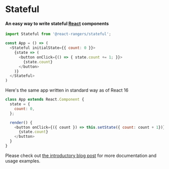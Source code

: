 # Stateful
#### An easy way to write stateful [React](https://reactjs.org/) components

```javascript
import Stateful from '@react-rangers/stateful';

const App = () => (
  <Stateful initialState={{ count: 0 }}>
    {state => (
      <button onClick={() => { state.count += 1; }}>
        {state.count}
      </button>
    )}
  </Stateful>  
)
```

Here's the same app written in standard way as of React 16

```javascript
class App extends React.Component {
  state = {
    count: 0,
  };

  render() {
    <button onClick={({ count }) => this.setState({ count: count + 1})}>
      {state.count}
    </button>    
  }
}
```

Please check out [the introductory blog post](https://medium.com/react-rangers/an-easy-way-to-write-stateful-react-components-f210f253f520)
for more documentation and usage examples.
